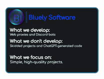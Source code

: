 <div align="center">
    <center>
        <a href="https://bluely.software"><img src="/profile/Method Draw Image.png" width="60%"></a>
    </center>
</div>
